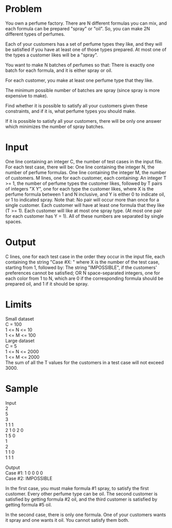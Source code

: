 # Problem
You own a perfume factory. There are N different formulas you can mix, and each formula can be prepared
"spray" or "oil". So, you can make 2N different types of perfumes.

Each of your customers has a set of perfume types they like, and they will be satisfied if you have at
least one of those types prepared. At most one of the types a customer likes will be a "spray".

You want to make N batches of perfumes so that:
There is exactly one batch for each formula, and it is either spray or oil.

For each customer, you make at least one perfume type that they like.

The minimum possible number of batches are spray (since spray is more expensive to make).

Find whether it is possible to satisfy all your customers given these constraints, and if it is, what
perfume types you should make.

If it is possible to satisfy all your customers, there will be only one answer which minimizes the
number of spray batches.

# Input
One line containing an integer C, the number of test cases in the input file.
For each test case, there will be:
One line containing the integer N, the number of perfume formulas.
One line containing the integer M, the number of customers.
M lines, one for each customer, each containing:
An integer T >= 1, the number of perfume types the customer likes, followed by
T pairs of integers "X Y", one for each type the customer likes, where X is the perfume formula between
1 and N inclusive, and Y is either 0 to indicate oil, or 1 to indicated spray. Note that:
No pair will occur more than once for a single customer.
Each customer will have at least one formula that they like (T >= 1).
Each customer will like at most one spray type. (At most one pair for each customer has Y = 1).
All of these numbers are separated by single spaces.

# Output
C lines, one for each test case in the order they occur in the input file, each containing the string
"Case #X: " where X is the number of the test case, starting from 1, followed by:
The string "IMPOSSIBLE", if the customers' preferences cannot be satisfied; OR
N space-separated integers, one for each color from 1 to N, which are 0 if the corresponding formula
should be prepared oil, and 1 if it should be spray.

# Limits
Small dataset  
C = 100  
1 <= N <= 10  
1 <= M <= 100  
Large dataset  
C = 5  
1 <= N <= 2000  
1 <= M <= 2000  
The sum of all the T values for the customers in a test case will not exceed 3000.

# Sample
Input  
2  
5  
3  
1 1 1  
2 1 0 2 0  
1 5 0  
1  
2  
1 1 0  
1 1 1  

Output  
Case #1: 1 0 0 0 0  
Case #2: IMPOSSIBLE  

In the first case, you must make formula #1 spray, to satisfy the first customer. Every other perfume type
can be oil. The second customer is satisfied by getting formula #2 oil, and the third customer
is satisfied by getting formula #5 oil.

In the second case, there is only one formula. One of your customers wants it spray and one wants it
oil. You cannot satisfy them both.
